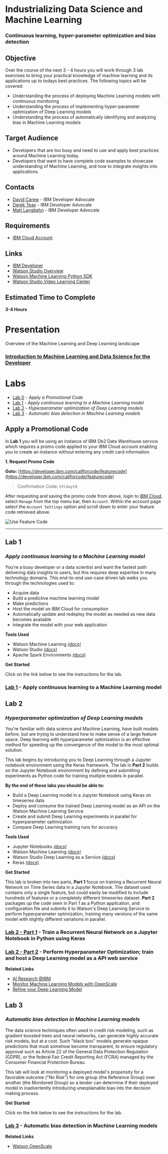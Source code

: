 # Industrializing Data Science and Machine Learning

### Continuous learning, hyper-parameter optimization and bias detection

## Objective
Over the course of the next 3 - 4 hours you will work through 3 lab exercises to bring your practical knowledge of machine learning and its applications up to todays best practices. The following topics will be covered:

- Understanding the process of deploying  Machine Learning models with continuous monitoring
- Understanding the process  of implementing hyper-parameter optimization of Deep Learning models
- Understanding the process of automatically identifying and analyzing  bias in Machine Learning models

## Target Audience
- Developers that are too busy and need to use and apply best practices around Machine Learning today.
- Developers that want to have complete code examples to showcase understanding of Machine Learning, and how to integrate insights into applications.

## Contacts
- [David Carew](mailto:carew@us.ibm.com) - IBM Developer Advocate
- [Derek Teay](mailto:Derek.Teay@ibm.com) - IBM Developer Advocate
- [Matt Langbehn](mailto:mlangbe@us.ibm.com) - IBM Developer Advocate


## Requirements
* [IBM Cloud Account](https://cloud.ibm.com)


## Links
* [IBM Developer](https://developer.ibm.com)
* [Watson Studio Overview](https://dataplatform.cloud.ibm.com/docs/content/wsj/getting-started/overview-ws.html?audience=wdp&context=wdp&linkInPage=true)
* [Watson Machine Learning Python SDK](https://wml-api-pyclient.mybluemix.net/)
* [Watson Studio Video Learning Center](https://www.youtube.com/playlist?list=PLzpeuWUENMK3u3j_hffhNZX3-Jkht3N6V)

## Estimated Time to Complete
**3-4 Hours**

# Presentation
Overview of the Machine Learning and Deep Learning landscape
### [Introduction to Machine Learning and Data Science for the Developer](docs/ml-workshop.pdf)

# Labs
- [Lab 0](#apply-a-promotional-code) - _Apply a Promotional Code_
- [Lab 1](#Lab-1) - _Apply continuous learning to a Machine Learning model_
- [Lab 2](#Lab-2) - _Hyperparameter optimization of Deep Learning models_
- [Lab 3](#Lab-3) - _Automatic bias detection in Machine Learning models_


## Apply a Promotional Code
In **Lab 1** you will be using an instance of IBM Db2 Data Warehouse service which  requires a promo code applied to your IBM Cloud account enabling you to create an instance without entering any credit card information.  

**1. Request Promo Code**

**Goto:** [https://developer.ibm.com/callforcode/featurecode](https://developer.ibm.com/callforcode/featurecode)

> Confirmation Code: `CFCday19`

After requesting and saving the promo code from above, login to [IBM Cloud](https://cloud.ibm.com), select `Manage` from the top menu bar, then `Account`.  Within the account page select the `Account Settings` option and scroll down to enter your feature code retrieved above.

![Use Feature Code](docs/images/use-feature-code.gif)


----

## Lab 1
### _Apply continuous learning to a Machine Learning model_

You’re a busy developer or  a data scientist and want the fastest path delivering data insights to users, but this requires deep expertise in many technology domains. This end-to-end use-case driven lab walks you through the technologies used to:

- Acquire data
- Build a predictive machine learning model
- Make predictions
- Host the model on IBM Cloud for consumption
- Automatically update and redeploy the model as needed as new data becomes available
- Integrate the model with your web application


**Tools Used**
- Watson Machine Learning _[(docs)](https://dataplatform.cloud.ibm.com/docs/content/wsj/analyze-data/ml-overview.html)_
- Watson Studio _[(docs)](https://dataplatform.cloud.ibm.com/docs/content/wsj/getting-started/welcome-main.html?audience=wdp)_
- Apache Spark Environments [(docs)](https://dataplatform.cloud.ibm.com/docs/content/wsj/analyze-data/environments-parent.html?audience=wdp)


**Get Started**

Click on the link below to see the instructions for the lab.


### [Lab 1](https://github.com/ibm-ai-education/continuous-learning-with-watson-ml) - Apply continuous learning to a  Machine Learning model


## Lab 2
### _Hyperparameter optimization of Deep Learning models_
You're familiar with data science and Machine Learning, have built models before, but are trying to understand how to make sense of a large feature space. Deep learning with hyperparameter optimization is an effective method for speeding up the convergence of the model to the most optimal solution.

This lab begins by introducing you to Deep Learning through a Jupyter notebook environment using the Keras framework. The lab in **Part 2** builds on the Jupyter Notebook environment by defining and submitting experiments as Python code for training multiple models in parallel.

**By the end of these labs you should be able to:**

- Build a Deep Learning model in a Jupyter Notebook using Keras on timeseries data
- Deploy and consume the trained Deep Learning model as an API on the Watson Machine Learning Service
- Create and submit Deep Learning experiments in parallel for hyperparameter optimization
- Compare Deep Learning training runs for accuracy

**Tools Used**
- Jupyter Notebooks _[(docs)](https://jupyter-notebook.readthedocs.io/en/stable/)_
- Watson Machine Learning _[(docs)](https://dataplatform.cloud.ibm.com/docs/content/wsj/analyze-data/ml-overview.html)_
- Watson Studio Deep Learning as a Service _[(docs)](https://dataplatform.cloud.ibm.com/docs/content/wsj/analyze-data/ml_dlaas.html?audience=wdp)_
- Keras [(docs)](https://keras.io/)

**Get Started**

This lab is broken into two parts, **Part 1** focus on training a Recurrent Neural Network on Time Series data in a Jupyter Notebook. The dataset used contains only a single feature, but could easily be modified to include hundreds of features or a completely different timeseries dataset. **Part 2** packages up the code seen in Part 1 as a Python application, and configuration file and submits it to Watson's Deep Learning Service to perform hyperparameter optimization, training many versions of the same model with slightly different variations in parallel.

### [Lab 2 - Part 1](https://github.com/justinmccoy/timeseries-rnn-lab-part1) - Train a Recurrent Neural Network on a Jupyter Notebook in Python using Keras
### [Lab 2 - Part 2](https://github.com/justinmccoy/timeseries-rnn-lab-part2) - Perform Hyperparameter Optimization; train and host a Deep Learning model as a API web service

**Related Links**
- [AI Research @IBM](https://www.research.ibm.com/artificial-intelligence/)
- [Monitor Machine Learning Models with OpenScale](https://developer.ibm.com/patterns/monitor-custom-machine-learning-engine-with-ai-openscale/)
- [Refine your Deep Learning Model](https://developer.ibm.com/articles/image-recognition-challenge-with-tensorflow-and-keras-pt2/)


## Lab 3
### _Automatic bias detection in Machine Learning models_
The data science techniques often used in credit risk modeling, such as gradient boosted trees and neural networks, can generate highly accurate risk models, but at a cost. Such "black box" models generate opaque predictions that must somehow become transparent, to ensure regulatory approval such as Article 22 of the General Data Protection Regulation (GDPR), or the federal Fair Credit Reporting Act (FCRA) managed by the Consumer Financial Protection Bureau.

This lab will look at monitoring a deployed model's propensity for a favorable outcome ("No Risk") for one group (the Reference Group) over another (the Monitored Group) so a lender can determine if their deployed model in inadvertently introducing unexplainable bias into the  decision making process.


**Get Started**

Click on the link below to see the instructions for the lab.

### [Lab 3](https://cloud.ibm.com/docs/services/ai-openscale?topic=ai-openscale-gettingstarted#gs-setup) - Automatic bias detection in Machine Learning models



**Related Links**
- [Watson OpenScale](https://cloud.ibm.com/docs/services/ai-openscale?topic=ai-openscale-gettingstarted#gettingstarted)
